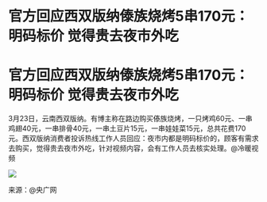 # 官方回应西双版纳傣族烧烤5串170元：明码标价 觉得贵去夜市外吃

# 官方回应西双版纳傣族烧烤5串170元：明码标价 觉得贵去夜市外吃

3月23日，云南西双版纳。有博主称在路边购买傣族烧烤，一只烤鸡60元、一串鸡翅40元，一串排骨40元，一串土豆片15元，一串娃娃菜15元，总共花费170元。西双版纳消费者投诉热线工作人员回应：夜市内都是明码标价的，顾客有需求去购买，觉得贵去夜市外吃，针对视频内容，会有工作人员去核实处理。@冷暖视频

![](https://inews.gtimg.com/om_bt/OUKAVD8VDR7_W3nzTpE3JYwxdqmyIThqwDVevRlA5L5T8AA/1000)

来源：@央广网

